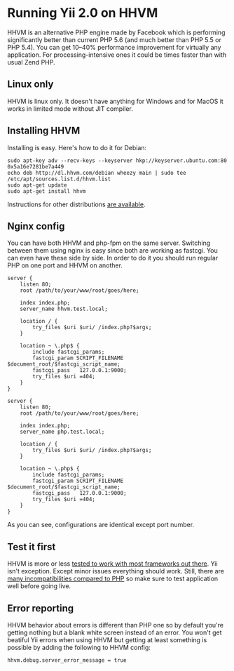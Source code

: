 Running Yii 2.0 on HHVM
=======================

HHVM is an alternative PHP engine made by Facebook which is performing significantly better than
current PHP 5.6 (and much better than PHP 5.5 or PHP 5.4). You can get 10–40% performance improvement
for virtually any application. For processing-intensive ones it could be times faster than with usual Zend PHP.

Linux only
-----------

HHVM is linux only. It doesn't have anything for Windows and for MacOS it works in limited mode without JIT compiler.


Installing HHVM
---------------

Installing is easy. Here's how to do it for Debian:

```
sudo apt-key adv --recv-keys --keyserver hkp://keyserver.ubuntu.com:80 0x5a16e7281be7a449
echo deb http://dl.hhvm.com/debian wheezy main | sudo tee /etc/apt/sources.list.d/hhvm.list
sudo apt-get update
sudo apt-get install hhvm
```

Instructions for other distributions [are available](https://github.com/facebook/hhvm/wiki/Getting-Started).

Nginx config
------------

You can have both HHVM and php-fpm on the same server. Switching between them using nginx is easy since
both are working as fastcgi. You can even have these side by side. In order to do it you should run regular PHP
on one port and HHVM on another.

```
server {
    listen 80;
    root /path/to/your/www/root/goes/here;

    index index.php;
    server_name hhvm.test.local;

    location / {
        try_files $uri $uri/ /index.php?$args;
    }

    location ~ \.php$ {
        include fastcgi_params;
        fastcgi_param SCRIPT_FILENAME $document_root/$fastcgi_script_name;
        fastcgi_pass   127.0.0.1:9000;
        try_files $uri =404;
    }
}

server {
    listen 80;
    root /path/to/your/www/root/goes/here;

    index index.php;
    server_name php.test.local;

    location / {
        try_files $uri $uri/ /index.php?$args;
    }

    location ~ \.php$ {
        include fastcgi_params;
        fastcgi_param SCRIPT_FILENAME $document_root/$fastcgi_script_name;
        fastcgi_pass   127.0.0.1:9000;
        try_files $uri =404;
    }
}
```

As you can see, configurations are identical except port number.

Test it first
-----------

HHVM is more or less [tested to work with most frameworks out there](http://hhvm.com/frameworks/). Yii isn't exception.
Except minor issues everything should work. Still, there are
[many incompatibilities compared to PHP](https://github.com/facebook/hhvm/labels/php5%20incompatibility) so make sure to
test application well before going live.

Error reporting
---------------

HHVM behavior about errors is different than PHP one so by default you're getting nothing but a blank white screen instead
of an error. You won't get beatiful Yii errors when using HHVM but getting at least something is possible by adding the
following to HHVM config:

```
hhvm.debug.server_error_message = true
```


